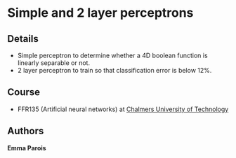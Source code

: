 # Simple and 2 layer perceptrons
## Details
* Simple perceptron to determine whether a 4D boolean function is linearly separable or not.
* 2 layer perceptron to train so that classification error is below 12%.
## Course
* FFR135 (Artificial neural networks) at [Chalmers University of Technology](https://www.chalmers.se/sv/Sidor/default.aspx)

## Authors
**Emma Parois**


